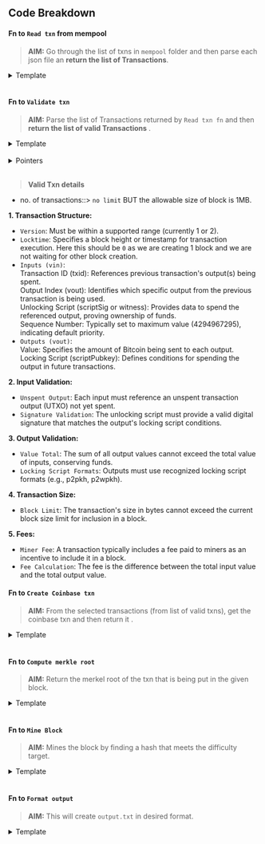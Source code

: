 ## Code Breakdown

#### Fn to `Read txn` from mempool

> **AIM:** Go through the list of txns in `mempool` folder and then parse each json file an **return the list of Transactions**.

<details>
<summary>Template</summary>

```python
def read_transactions():
    transactions = []
    mempool_dir = "mempool"
    for filename in os.listdir(mempool_dir):
        with open(os.path.join(mempool_dir, filename), "r") as file:
            transaction_data = json.load(file)
            transactions.append(transaction_data)
    return transactions
```

</details><br>

#### Fn to `Validate txn` 

> **AIM:** Parse the list of Transactions returned by `Read txn fn` and then **return the list of valid Transactions** .

<details>
<summary>Template</summary>

```python
def validate_transactions(transactions):
    valid_transactions = []
    for transaction in transactions:
        # Add validation logic here
        valid_transactions.append(transaction)
    return valid_transactions
```

</details><br>

<details>
<summary>Pointers</summary>

>> **Vin**

> **p2pkh**

* **Validation**<br>
`OP_DUP`: Duplicates the top stack item.<br>
`OP_HASH160`: Hashes the top stack item using SHA-256 followed by RIPEMD-160.<br>
`OP_PUSHBYTES_20`: Pushes 20 bytes onto the stack.<br>
`OP_EQUALVERIFY`: Checks if the top two stack items are equal, then removes them from the stack.<br>
`OP_CHECKSIG`: Verifies the signature of the transaction input.<br>

> **v0_p2wpkh**

* **Validation**<br>
`OP_DUP`: Duplicates the top stack item.<br>
`OP_HASH160`: Hashes the top stack item using SHA-256 followed by RIPEMD-160.<br>
`OP_PUSHBYTES_20`: Pushes 20 bytes onto the stack.<br>
`OP_EQUALVERIFY`: Checks if the top two stack items are equal, then removes them from the stack.<br>
`OP_CHECKSIG`: Verifies the signature of the transaction input.<br>

* **Field Significance**
`txid`: The transaction ID uniquely identifies the transaction on the blockchain. To validate this field, one would typically check if the transaction ID is unique and corresponds to the transaction data provided.

`vout`: This field specifies the index of the output being spent by the input. It indicates which output of the previous transaction (specified by txid) is being spent. To validate, ensure that the referenced output exists in the previous transaction and has not already been spent.

`prevout`: This object contains information about the output being spent, including the script public key, its type, address, and value. To validate, ensure that the referenced output is valid, unspent, and matches the provided details.

`scriptsig`: This field contains the signature script for the input, which is used to unlock the output being spent. To validate, verify that the signature script is correctly formatted and can unlock the referenced output.

`scriptsig_asm`: This field provides the human-readable representation of the signature script. To validate, ensure that the signature script corresponds to the expected unlocking conditions for the referenced output.

`sequence`: This field specifies the relative locktime of the input. It determines when the transaction can be included in a block based on its age or block height. To validate, ensure that the sequence number meets the requirements set by the transaction's locktime.

>> **Vout**

`scriptpubkey`: This field contains the locking script, which defines the conditions under which the funds can be spent. It typically includes an output address or public key hash (for P2PKH or P2WPKH scripts), allowing the owner of the corresponding private key to unlock and spend the funds.

`scriptpubkey_asm`: This is the assembly representation of the locking script. It shows the individual operations (OP_CODES) performed by the script, such as OP_DUP, OP_HASH160, and OP_EQUALVERIFY, along with any associated data (e.g., public key hashes).

`scriptpubkey_type`: Indicates the type of locking script used. In the provided examples, "p2pkh" denotes Pay-to-Public-Key-Hash, indicating that the funds are locked using a public key hash.

`scriptpubkey_address`: This field represents the Bitcoin address associated with the locking script. It is a human-readable format derived from the locking script's hash, making it easier for users to send funds to and identify the recipient of the transaction.

`value`: Denotes the amount of Bitcoin (in satoshis) associated with each output. It represents the quantity of funds being transferred to the corresponding locking script/address.

```
**Extract the relevant information**: Retrieve the scriptpubkey, scriptpubkey_type, scriptpubkey_address, and value fields from each output in the transaction.

**Verify the locking script**: Ensure that the scriptpubkey matches the expected locking script type (e.g., "p2pkh") and that it corresponds to the provided address.

**Check the amount**: Verify that the value field contains a valid amount of Bitcoin, considering factors such as transaction fees and dust limits.

**Optional**: Depending on the use case, you may also need to perform additional checks, such as ensuring that the address is not associated with known malicious activity or verifying the digital signatures if the transaction includes inputs.
```

</details><br>

> **Valid Txn details**

- no. of transactions::> `no limit` BUT the allowable size of block is 1MB. 

**1. Transaction Structure:**

* `Version`: Must be within a supported range (currently 1 or 2).
* `Locktime`: Specifies a block height or timestamp for transaction execution. Here this should be `0` as we are creating 1 block and we are not waiting for other block creation.
* `Inputs (vin)`:<br>
Transaction ID (txid): References previous transaction's output(s) being spent.<br>
Output Index (vout): Identifies which specific output from the previous transaction is being used.<br>
Unlocking Script (scriptSig or witness): Provides data to spend the referenced output, proving ownership of funds.<br>
Sequence Number: Typically set to maximum value (4294967295), indicating default priority.<br>
* `Outputs (vout)`:<br>
Value: Specifies the amount of Bitcoin being sent to each output.<br>
Locking Script (scriptPubkey): Defines conditions for spending the output in future transactions.<br>

**2. Input Validation:**

* `Unspent Output`: Each input must reference an unspent transaction output (UTXO) not yet spent.
* `Signature Validation`: The unlocking script must provide a valid digital signature that matches the output's locking script conditions.

**3. Output Validation:**

* `Value Total`: The sum of all output values cannot exceed the total value of inputs, conserving funds.
* `Locking Script Formats`: Outputs must use recognized locking script formats (e.g., p2pkh, p2wpkh).

**4. Transaction Size:**

* `Block Limit`: The transaction's size in bytes cannot exceed the current block size limit for inclusion in a block.

**5. Fees:**

* `Miner Fee`: A transaction typically includes a fee paid to miners as an incentive to include it in a block.
* `Fee Calculation`: The fee is the difference between the total input value and the total output value.



#### Fn to `Create Coinbase txn`

> **AIM:** From the selected transactions (from list of valid txns), get the coinbase txn and then return it .

<details>
<summary>Template</summary>

```python
def create_coinbase_transaction():
    coinbase_transaction = {
        # Add coinbase transaction details here
        "txid": "coinbase_txid",
        # Add other fields as needed
    }
    return coinbase_transaction
```

</details><br>

#### Fn to `Compute merkle root`

> **AIM:** Return the merkel root of the txn that is being put in the given block.

<details>
<summary>Template</summary>

```python

```

</details><br>

#### Fn to `Mine Block`

> **AIM:** Mines the block by finding a hash that meets the difficulty target.

<details>
<summary>Template</summary>

```python
def mine_block(transactions, coinbase_transaction):
    block_header = {
        "version": "1",
        "prev_block_hash": "previous_block_hash",
        "merkle_root": compute_merkle_root(transactions),
        "timestamp": int(time.time()),
        "nonce": 0
    }
    while True:
        block_header_hash = hashlib.sha256(json.dumps(block_header).encode()).hexdigest()
        if block_header_hash < DIFFICULTY_TARGET:
            break
        block_header["nonce"] += 1
    return block_header, coinbase_transaction
```

</details><br>


#### Fn to `Format output`

> **AIM:** This will create `output.txt` in desired format.

<details>
<summary>Template</summary>

```python
def format_output(block_header, coinbase_transaction, valid_transactions):
    with open("output.txt", "w") as file:
        file.write(json.dumps(block_header) + "\n")
        file.write(json.dumps(coinbase_transaction) + "\n")
        for transaction in valid_transactions:
            file.write(transaction["txid"] + "\n")
```

</details><br>

